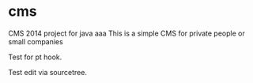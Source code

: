 cms
===

CMS 2014 project for java
aaa
This is a simple CMS for private people or small companies

Test for pt hook.

Test edit via sourcetree.